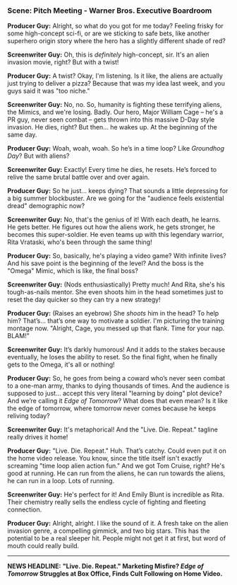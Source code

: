 ### Scene: Pitch Meeting - Warner Bros. Executive Boardroom

**Producer Guy:** Alright, so what do you got for me today? Feeling frisky for some high-concept sci-fi, or are we sticking to safe bets, like another superhero origin story where the hero has a slightly different shade of red?

**Screenwriter Guy:** Oh, this is *definitely* high-concept, sir. It's an alien invasion movie, right? But with a twist!

**Producer Guy:** A twist? Okay, I'm listening. Is it like, the aliens are actually just trying to deliver a pizza? Because that was my idea last week, and you guys said it was "too niche."

**Screenwriter Guy:** No, no. So, humanity is fighting these terrifying aliens, the Mimics, and we're losing. Badly. Our hero, Major William Cage – he's a PR guy, never seen combat – gets thrown into this massive D-Day style invasion. He dies, right? But then... he wakes up. At the beginning of the same day.

**Producer Guy:** Woah, woah, woah. So he’s in a time loop? Like *Groundhog Day*? But with aliens?

**Screenwriter Guy:** Exactly! Every time he dies, he resets. He’s forced to relive the same brutal battle over and over again.

**Producer Guy:** So he just… keeps dying? That sounds a little depressing for a big summer blockbuster. Are we going for the "audience feels existential dread" demographic now?

**Screenwriter Guy:** No, that's the genius of it! With each death, he learns. He gets better. He figures out how the aliens work, he gets stronger, he becomes this super-soldier. He even teams up with this legendary warrior, Rita Vrataski, who's been through the same thing!

**Producer Guy:** So, basically, he's playing a video game? With infinite lives? And his save point is the beginning of the level? And the boss is the "Omega" Mimic, which is like, the final boss?

**Screenwriter Guy:** (Nods enthusiastically) Pretty much! And Rita, she's his tough-as-nails mentor. She even shoots him in the head sometimes just to reset the day quicker so they can try a new strategy!

**Producer Guy:** (Raises an eyebrow) She *shoots* him in the head? To help him? That’s… that’s one way to motivate a soldier. I'm picturing the training montage now. "Alright, Cage, you messed up that flank. Time for your nap. BLAM!"

**Screenwriter Guy:** It’s darkly humorous! And it adds to the stakes because eventually, he loses the ability to reset. So the final fight, when he finally gets to the Omega, it's all or nothing!

**Producer Guy:** So, he goes from being a coward who’s never seen combat to a one-man army, thanks to dying thousands of times. And the audience is supposed to just… accept this very literal "learning by doing" plot device? And we’re calling it *Edge of Tomorrow*? What does that even mean? Is it like the edge of tomorrow, where tomorrow never comes because he keeps reliving today?

**Screenwriter Guy:** It's metaphorical! And the "Live. Die. Repeat." tagline really drives it home!

**Producer Guy:** "Live. Die. Repeat." Huh. That’s catchy. Could even put it on the home video release. You know, since the title itself isn't exactly screaming "time loop alien action fun." And we got Tom Cruise, right? He's good at running. He can run from the aliens, he can run towards the aliens, he can run in a loop. Lots of running.

**Screenwriter Guy:** He's perfect for it! And Emily Blunt is incredible as Rita. Their chemistry really sells the endless cycle of fighting and fleeting connection.

**Producer Guy:** Alright, alright. I like the sound of it. A fresh take on the alien invasion genre, a compelling gimmick, and two big stars. This has the potential to be a real sleeper hit. People might not get it at first, but word of mouth could really build.

---

**NEWS HEADLINE:** **"Live. Die. Repeat." Marketing Misfire? *Edge of Tomorrow* Struggles at Box Office, Finds Cult Following on Home Video.**